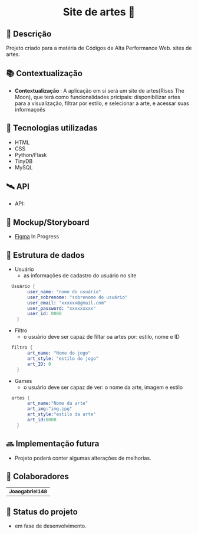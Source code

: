 <h1 align="center"> Site de artes 🎨</h1>

## :memo: Descrição
Projeto criado para a matéria de Códigos de Alta Performance Web. sites de artes.

## :books: Contextualização
* <b>Contextualização </b>: A aplicação em si será um site de artes(Rises The Moon), que terá como funcionalidades pricipais: disponibilizar artes para a visualização, filtrar por estilo, e selecionar a arte, e acessar suas informaçoẽs

## :wrench: Tecnologias utilizadas
* HTML
* CSS
* Python/Flask
* TinyDB
* MySQL

## 🛰️ API
* API:

## :receipt: Mockup/Storyboard

- [Figma](/) In Progress

## :game_die: Estrutura de dados
- Usuário
  - as informações de cadastro do usuário no site
  
```s
  Usuário {
        user_name: "nome do usuário"
        user_sobrenome: "sobrenome do usuário"
        user_email: "xxxxxx@gmail.com"
        user_password: "xxxxxxxxx"
        user_id: 0000
    }
```

- Filtro
  - o usuário deve ser capaz de filtar oa artes por: estilo, nome e ID
  
```s
  filtro {
        art_name: "Nome do jogo"
        art_style: "estilo do jogo"
        art_ID: 0
    }
```
- Games
  - o usuário deve ser capaz de ver: o nome da arte, imagem e estilo
  
```s
  artes {
        art_name:"Nome da arte"
        art_img:"img.jpg"
        art_style:"estilo da arte"
        art_id:0000
    }
```
## :soon: Implementação futura
* Projeto poderá conter algumas alterações de melhorias.

## :handshake: Colaboradores
<table>
  <tr>
    <td align="center">
      <a href="https://github.com/Joaogabriel148">
        <sub>
          <b>Joaogabriel148</b>
        </sub>
      </a>
    </td>
  </tr>
</table>

## :dart: Status do projeto
* em fase de desenvolvimento.

